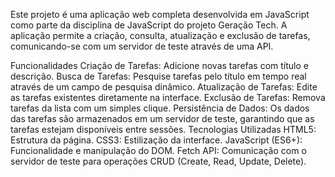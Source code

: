 Este projeto é uma aplicação web completa desenvolvida em JavaScript como parte da disciplina de JavaScript do projeto Geração Tech. A aplicação permite a criação, consulta, atualização e exclusão de tarefas, comunicando-se com um servidor de teste através de uma API.

Funcionalidades
Criação de Tarefas: Adicione novas tarefas com título e descrição.
Busca de Tarefas: Pesquise tarefas pelo título em tempo real através de um campo de pesquisa dinâmico.
Atualização de Tarefas: Edite as tarefas existentes diretamente na interface.
Exclusão de Tarefas: Remova tarefas da lista com um simples clique.
Persistência de Dados: Os dados das tarefas são armazenados em um servidor de teste, garantindo que as tarefas estejam disponíveis entre sessões.
Tecnologias Utilizadas
HTML5: Estrutura da página.
CSS3: Estilização da interface.
JavaScript (ES6+): Funcionalidade e manipulação do DOM.
Fetch API: Comunicação com o servidor de teste para operações CRUD (Create, Read, Update, Delete).

